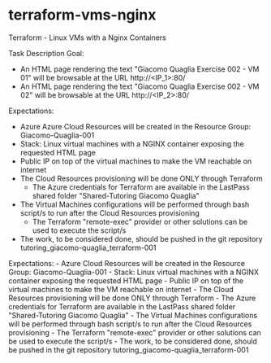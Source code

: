 # terraform-vms-nginx
Terraform - Linux VMs with a Nginx Containers

Task Description
Goal:
- An HTML page rendering the text "Giacomo Quaglia Exercise 002 - VM 01" will be browsable at the URL http://<IP_1>:80/
- An HTML page rendering the text "Giacomo Quaglia Exercise 002 - VM 02" will be browsable at the URL http://<IP_2>:80/

Expectations:
- Azure Azure Cloud Resources will be created in the Resource Group: Giacomo-Quaglia-001
- Stack: Linux virtual machines with a NGINX container exposing the requested HTML page
- Public IP on top of the virtual machines to make the VM reachable on internet
- The Cloud Resources provisioning will be done ONLY through Terraform
  - The Azure credentials for Terraform are available in the LastPass shared folder "Shared-Tutoring Giacomo Quaglia"
- The Virtual Machines configurations will be performed through bash script/s to run after the Cloud Resources provisioning
  - The Terraform "remote-exec" provider or other solutions can be used to execute the script/s
- The work, to be considered done, should be pushed in the git repository tutoring_giacomo-quaglia_terraform-001 


Expectations:
    - Azure Cloud Resources will be created in the Resource Group: Giacomo-Quaglia-001
    - Stack: Linux virtual machines with a NGINX container exposing the requested HTML page
    - Public IP on top of the virtual machines to make the VM reachable on internet
    - The Cloud Resources provisioning will be done ONLY through Terraform
        - The Azure credentials for Terraform are available in the LastPass shared folder "Shared-Tutoring Giacomo Quaglia"
    - The Virtual Machines configurations will be performed through bash script/s to run after the Cloud Resources provisioning
        - The Terraform "remote-exec" provider or other solutions can be used to execute the script/s
    - The work, to be considered done, should be pushed in the git repository tutoring_giacomo-quaglia_terraform-001
    
